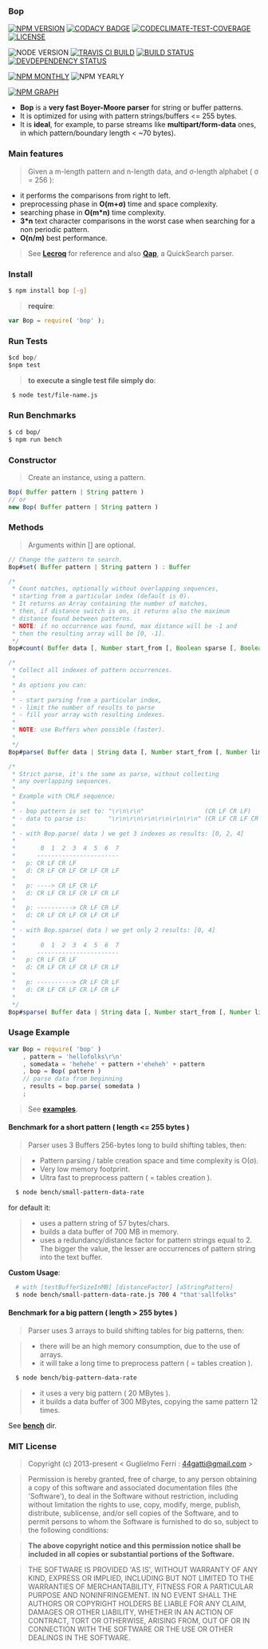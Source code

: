 ### Bop

[![NPM VERSION](http://img.shields.io/npm/v/bop.svg?style=flat)](https://www.npmjs.org/package/bop)
[![CODACY BADGE](https://img.shields.io/codacy/b18ed7d95b0a4707a0ff7b88b30d3def.svg?style=flat)](https://www.codacy.com/public/44gatti/bop)
[![CODECLIMATE-TEST-COVERAGE](https://img.shields.io/codeclimate/coverage/github/rootslab/bop.svg?style=flat)](https://codeclimate.com/github/rootslab/bop)
[![LICENSE](http://img.shields.io/badge/license-MIT-blue.svg?style=flat)](https://github.com/rootslab/bop#mit-license)

![NODE VERSION](https://img.shields.io/node/v/bop.svg)
[![TRAVIS CI BUILD](http://img.shields.io/travis/rootslab/bop.svg?style=flat)](http://travis-ci.org/rootslab/bop)
[![BUILD STATUS](http://img.shields.io/david/rootslab/bop.svg?style=flat)](https://david-dm.org/rootslab/bop)
[![DEVDEPENDENCY STATUS](http://img.shields.io/david/dev/rootslab/bop.svg?style=flat)](https://david-dm.org/rootslab/bop#info=devDependencies)

[![NPM MONTHLY](http://img.shields.io/npm/dm/bop.svg?style=flat)](http://npm-stat.com/charts.html?package=bop)
![NPM YEARLY](https://img.shields.io/npm/dy/bop.svg)

[![NPM GRAPH](https://nodei.co/npm/bop.png?downloads=true&downloadRank=true&stars=true)](https://nodei.co/npm/bop/)

 * __Bop__ is a __very fast Boyer-Moore parser__ for string or buffer patterns.
 * It is optimized for using with pattern strings/buffers <= 255 bytes.
 * It is __ideal__, for example, to parse streams like __multipart/form-data__ ones, in which pattern/boundary length < ~70 bytes).

### Main features

> Given a m-length pattern and n-length data, and σ-length alphabet ( σ = 256 ):

- it performs the comparisons from right to left.
- preprocessing phase in __O(m+σ)__ time and space complexity.
- searching phase in __O(m*n)__ time complexity.
- __3*n__ text character comparisons in the worst case when searching for a non periodic pattern.
- __O(n/m)__ best performance.

> See __[Lecroq](http://www-igm.univ-mlv.fr/~lecroq/string/node14.html)__ for reference and also __[Qap](https://github.com/rootslab/qap)__, a QuickSearch parser.

### Install
```bash
$ npm install bop [-g]
```

> __require__:

```javascript
var Bop = require( 'bop' );
```

### Run Tests

```javascript
$cd bop/
$npm test
```

> __to execute a single test file simply do__:

```bash
 $ node test/file-name.js
```

### Run Benchmarks

```bash
$ cd bop/
$ npm run bench
```

### Constructor

> Create an instance, using a pattern.

```javascript
Bop( Buffer pattern | String pattern )
// or
new Bop( Buffer pattern | String pattern )
```

### Methods

> Arguments within [] are optional.

```javascript
// Change the pattern to search.
Bop#set( Buffer pattern | String pattern ) : Buffer

/*
 * Count matches, optionally without overlapping sequences,
 * starting from a particular index (default is 0).
 * It returns an Array containing the number of matches,
 * then, if distance switch is on, it returns also the maximum
 * distance found between patterns.
 * NOTE: if no occurrence was found, max distance will be -1 and
 * then the resulting array will be [0, -1].
 */
Bop#count( Buffer data [, Number start_from [, Boolean sparse [, Boolean distance ] ] ] ) : Array

/*
 * Collect all indexes of pattern occurrences.
 *
 * As options you can:
 *
 * - start parsing from a particular index,
 * - limit the number of results to parse
 * - fill your array with resulting indexes.
 *
 * NOTE: use Buffers when possible (faster).
 *
 */
Bop#parse( Buffer data | String data [, Number start_from [, Number limit_results [, Array my_array ] ] ] ) : Array

/*
 * Strict parse, it's the same as parse, without collecting
 * any overlapping sequences.
 *
 * Example with CRLF sequence:
 *
 * - bop pattern is set to: "\r\n\r\n"                 (CR LF CR LF)
 * - data to parse is:      "\r\n\r\n\r\n\r\n\r\n\r\n" (CR LF CR LF CR LF CR LF )
 * 
 * - with Bop.parse( data ) we get 3 indexes as results: [0, 2, 4]
 *
 *       0  1  2  3  4  5  6  7
 *      -----------------------
 *   p: CR LF CR LF
 *   d: CR LF CR LF CR LF CR LF
 *
 *   p: ----> CR LF CR LF
 *   d: CR LF CR LF CR LF CR LF
 *
 *   p: ----------> CR LF CR LF
 *   d: CR LF CR LF CR LF CR LF
 *
 * - with Bop.sparse( data ) we get only 2 results: [0, 4]
 *
 *       0  1  2  3  4  5  6  7
 *      -----------------------
 *   p: CR LF CR LF
 *   d: CR LF CR LF CR LF CR LF
 *
 *   p: ----------> CR LF CR LF
 *   d: CR LF CR LF CR LF CR LF
 *
 */
Bop#sparse( Buffer data | String data [, Number start_from [, Number limit_results [, Array my_array ] ] ] ) : Array
```

### Usage Example

```javascript
var Bop = require( 'bop' )
    , pattern = 'hellofolks\r\n'
    , somedata = 'hehehe' + pattern +'eheheh' + pattern
    , bop = Bop( pattern )
    // parse data from beginning
    , results = bop.parse( somedata )
    ;

```
> See __[examples](example/)__.


#### Benchmark for a short pattern ( length <= 255 bytes )

> Parser uses 3 Buffers 256-bytes long to build shifting tables, then:

> - Pattern parsing / table creation space and time complexity is O(σ).
> - Very low memory footprint.
> - Ultra fast to preprocess pattern ( = tables creation ).

```bash
  $ node bench/small-pattern-data-rate
```

for default it:

> - uses a pattern string of 57 bytes/chars.
> - builds a data buffer of 700 MB in memory.
> - uses a redundancy/distance factor for pattern strings equal to 2. The bigger the value, 
the lesser are occurrences of pattern string into the text buffer.

 **Custom Usage**:

```bash
  # with [testBufferSizeInMB] [distanceFactor] [aStringPattern]
  $ node bench/small-pattern-data-rate.js 700 4 "that'sallfolks"
```


#### Benchmark for a big pattern ( length > 255 bytes )

> Parser uses 3 arrays to build shifting tables for big patterns, then:

> - there will be an high memory consumption, due to the use of arrays.
> - it will take a long time to preprocess pattern ( = tables creation ).

```bash
  $ node bench/big-pattern-data-rate
```

> - it uses a very big pattern ( 20 MBytes ).
> - it builds a data buffer of 300 MBytes, copying the same pattern 12 times.

See __[bench](./bench)__ dir.


### MIT License

> Copyright (c) 2013-present &lt; Guglielmo Ferri : 44gatti@gmail.com &gt;

> Permission is hereby granted, free of charge, to any person obtaining
> a copy of this software and associated documentation files (the
> 'Software'), to deal in the Software without restriction, including
> without limitation the rights to use, copy, modify, merge, publish,
> distribute, sublicense, and/or sell copies of the Software, and to
> permit persons to whom the Software is furnished to do so, subject to
> the following conditions:

> __The above copyright notice and this permission notice shall be
> included in all copies or substantial portions of the Software.__

> THE SOFTWARE IS PROVIDED 'AS IS', WITHOUT WARRANTY OF ANY KIND,
> EXPRESS OR IMPLIED, INCLUDING BUT NOT LIMITED TO THE WARRANTIES OF
> MERCHANTABILITY, FITNESS FOR A PARTICULAR PURPOSE AND NONINFRINGEMENT.
> IN NO EVENT SHALL THE AUTHORS OR COPYRIGHT HOLDERS BE LIABLE FOR ANY
> CLAIM, DAMAGES OR OTHER LIABILITY, WHETHER IN AN ACTION OF CONTRACT,
> TORT OR OTHERWISE, ARISING FROM, OUT OF OR IN CONNECTION WITH THE
> SOFTWARE OR THE USE OR OTHER DEALINGS IN THE SOFTWARE.
